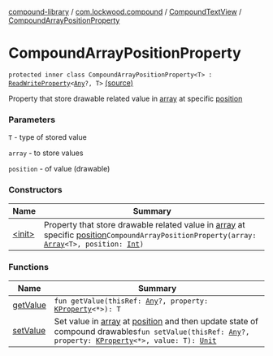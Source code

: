 [compound-library](../../../index.md) / [com.lockwood.compound](../../index.md) / [CompoundTextView](../index.md) / [CompoundArrayPositionProperty](./index.md)

# CompoundArrayPositionProperty

`protected inner class CompoundArrayPositionProperty<T> : `[`ReadWriteProperty`](https://kotlinlang.org/api/latest/jvm/stdlib/kotlin.properties/-read-write-property/index.html)`<`[`Any`](https://kotlinlang.org/api/latest/jvm/stdlib/kotlin/-any/index.html)`?, T>` [(source)](https://github.com/lndmflngs/compound-text-view/tree/master/compound-library/src/main/java/com/lockwood/compound/CompoundTextView.kt#L1177)

Property that store drawable related value in [array](#) at specific [position](#)

### Parameters

`T` - type of stored value

`array` - to store values

`position` - of value (drawable)

### Constructors

| Name | Summary |
|---|---|
| [&lt;init&gt;](-init-.md) | Property that store drawable related value in [array](#) at specific [position](#)`CompoundArrayPositionProperty(array: `[`Array`](https://kotlinlang.org/api/latest/jvm/stdlib/kotlin/-array/index.html)`<T>, position: `[`Int`](https://kotlinlang.org/api/latest/jvm/stdlib/kotlin/-int/index.html)`)` |

### Functions

| Name | Summary |
|---|---|
| [getValue](get-value.md) | `fun getValue(thisRef: `[`Any`](https://kotlinlang.org/api/latest/jvm/stdlib/kotlin/-any/index.html)`?, property: `[`KProperty`](https://kotlinlang.org/api/latest/jvm/stdlib/kotlin.reflect/-k-property/index.html)`<*>): T` |
| [setValue](set-value.md) | Set value in [array](#) at [position](#) and then update state of compound drawables`fun setValue(thisRef: `[`Any`](https://kotlinlang.org/api/latest/jvm/stdlib/kotlin/-any/index.html)`?, property: `[`KProperty`](https://kotlinlang.org/api/latest/jvm/stdlib/kotlin.reflect/-k-property/index.html)`<*>, value: T): `[`Unit`](https://kotlinlang.org/api/latest/jvm/stdlib/kotlin/-unit/index.html) |
